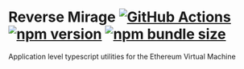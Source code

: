 # Reverse Mirage [![GitHub Actions][gha-badge]][gha] [![npm version][npm-badge]][npm] [![npm bundle size][bundle-badge]][bundle]

[gha]: https://github.com/kyscott18/reverse-mirage/actions
[gha-badge]: https://github.com/kyscott18/reverse-mirage/actions/workflows/main.yml/badge.svg
[npm]: https://www.npmjs.com/package/reverse-mirage/v/latest
[npm-badge]: https://img.shields.io/npm/v/reverse-mirage/latest.svg
[bundle]: https://bundlephobia.com/result?p=reverse-mirage@latest
[bundle-badge]:https://img.shields.io/bundlephobia/minzip/reverse-mirage/latest.svg

Application level typescript utilities for the Ethereum Virtual Machine
